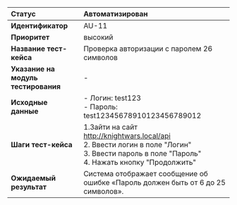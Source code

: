 |**Статус**|Автоматизирован|
|:-----|:---------|
| **Идентификатор** | AU-11 |
| **Приоритет** | высокий |
| **Название тест-кейса** | Проверка авторизации с паролем 26 символов |
| **Указание на модуль тестирования** | - |
| **Исходные данные** | - Логин: test123 <br>- Пароль: test12345678910123456789012 |
| **Шаги тест-кейса** | 1.Зайти на сайт http://knightwars.local/api <br>2. Ввести логин в поле "Логин" <br>3. Ввести пароль в поле "Пароль" <br>4. Нажать кнопку "Продолжить" |
| **Ожидаемый результат** | Система отображает сообщение об ошибке «Пароль должен быть от 6 до 25 символов».|